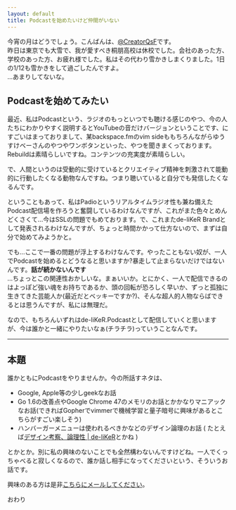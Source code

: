```yaml
---
layout: default
title: Podcastを始めたいけど仲間がいない
---
```


今宵の月はどうでしょう。こんばんは、[@CreatorQsF](http://f.9en.co/?move=mainSns)です。  
昨日は東京でも大雪で、我が愛すべき桐朋高校は休校でした。会社のあった方、学校のあった方、お疲れ様でした。私はその代わり雪かきしまくりました。1日の1/12も雪かきをして過ごしたんですよ。  
…あまりしてないな。

## Podcastを始めてみたい

最近、私はPodcastという、ラジオのもっといつでも聴ける感じのやつ、今の人たちにわかりやすく説明するとYouTubeの音だけバージョンということです、にすごいはまっておりまして、某backspace.fmのvim sideももちろんながらゆうすけベーさんのやつやワンボタンといった、やつを聞きまくっております。Rebuildは素晴らしいですね。コンテンツの充実度が素晴らしい。

で、人間というのは受動的に受けているとクリエイティブ精神を刺激されて能動的に行動したくなる動物なんですね。つまり聴いていると自分でも発信したくなるんです。

ということもあって、私はPadioというリアルタイムラジオ性も兼ね備えたPodcast配信場を作ろうと奮闘しているわけなんですが、これがまた色々とめんどくさくて…今はSSLの問題でもめております。で、これまたde-liKeR Brandとして発表されるわけなんですが、ちょっと時間かかって仕方ないので、まずは自分で始めてみようかと。

でも…ここで一番の問題が浮上するわけなんです。やったこともない奴が、一人でPodcastを始めるとどうなると思いますか?暴走して止まらないだけではないんです。**話が続かないんです**  
…ちょっとこの関連性おかしいな。まぁいいか。とにかく、一人で配信できるのはよっぽど強い魂をお持ちであるか、頭の回転が恐ろしく早いか、ずっと孤独に生きてきた芸能人か(最近だとベッキーですか?)、そんな超人的人物ならばできるとは思うんですが、私には無理だ。

なので、もちろんいずれはde-liKeR.Podcastとして配信していくと思いますが、今は誰かと一緒にやりたいなぁ(チラチラ)っていうことなんです。

***

## 本題

誰かともにPodcastをやりませんか。今の所話すネタは、

- Google, Apple等の少しgeekなお話
- Go 1.6の改善点やGoogle Chrome 47のメモリのお話とかかなりマニアックなお話(できればGopherでvimmerで機械学習と量子暗号に興味があるとこちらがすごい楽しそう)
- ハンバーガーメニューは使われるべきかなどのデザイン論理のお話 ( たとえば[デザイン考察、論理性 | de-liKeR](https://de-liker.com/consider-design-logical-thinking.html)とかね )

とかとか。別に私の興味のないことでも全然構わないんですけどね。一人でくっちゃべると寂しくなるので、誰か話し相手になってくださいという、そういうお話です。

興味のある方は是非[こちらにメールしてください](mailto:qsf@de-liker.com)。

おわり